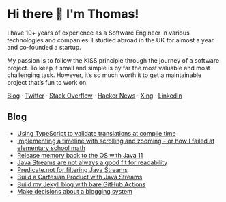 # Hi there 👋 I'm Thomas!

I have 10+ years of experience as a Software Engineer in various technologies and companies. I studied abroad in the UK for almost a year and co-founded a startup.

My passion is to follow the KISS principle through the journey of a software project. To keep it small and simple is by far the most valuable and most challenging task. However, it’s so much worth it to get a maintainable project that’s fun to work on.

[Blog](https://thomas.preissler.me) · 
[Twitter](https://twitter.com/TheThomasPr) · 
[Stack Overflow](https://stackoverflow.com/users/915955/thomas-prei%c3%9fler) · 
[Hacker News](https://news.ycombinator.com/user?id=ThomasPr) · 
[Xing](https://www.xing.com/profile/Thomas_Preissler) · 
[LinkedIn](https://www.linkedin.com/in/thomas-preissler)


## Blog

 * [Using TypeScript to validate translations at compile time](https://thomas.preissler.me/blog/2022/03/30/using-typescript-to-validate-translations-at-compile-time)
 * [Implementing a timeline with scrolling and zooming - or how I failed at elementary school math](https://thomas.preissler.me/blog/2022/01/10/implementing-a-timeline-with-scrolling-and-zooming-or-how-i-failed-at-elementary-school-math)
 * [Release memory back to the OS with Java 11](https://thomas.preissler.me/blog/2021/05/02/release-memory-back-to-the-os-with-java-11)
 * [Java Streams are not always a good fit for readability](https://thomas.preissler.me/blog/2021/03/25/java-streams-are-not-always-a-good-fit-for-readability)
 * [Predicate.not for filtering Java Streams](https://thomas.preissler.me/blog/2021/01/10/predicate-not-for-filtering-java-streams)
 * [Build a Cartesian Product with Java Streams](https://thomas.preissler.me/blog/2020/12/29/permutations-using-java-streams)
 * [Build my Jekyll blog with bare GitHub Actions](https://thomas.preissler.me/blog/2020/12/26/build-my-jekyll-blog-with-bare-github-actions)
 * [Make decisions about a blogging system](https://thomas.preissler.me/blog/2020/12/20/make-decisions-about-a-blogging-system)
